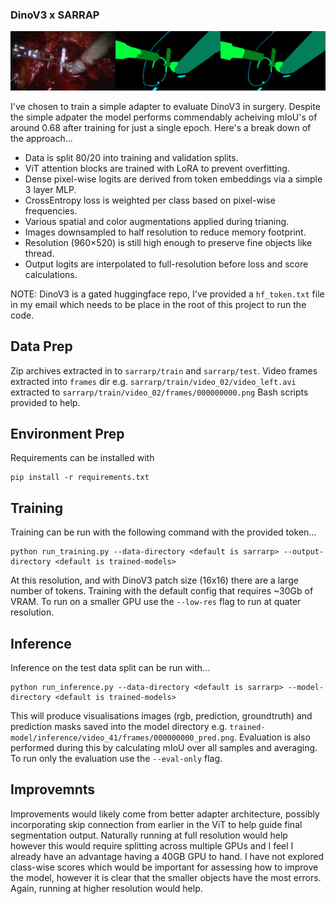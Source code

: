 ### DinoV3 x SARRAP

![Example segmentation](./example.png)

I've chosen to train a simple adapter to evaluate DinoV3 in surgery. Despite the simple adpater the model performs commendably acheiving mIoU's of around 0.68 after training for just a single epoch.
Here's a break down of the approach...
- Data is split 80/20 into training and validation splits.
- ViT attention blocks are trained with LoRA to prevent overfitting.
- Dense pixel-wise logits are derived from token embeddings via a simple 3 layer MLP. 
- CrossEntropy loss is weighted per class based on pixel-wise frequencies.
- Various spatial and color augmentations applied during trianing.
- Images downsampled to half resolution to reduce memory footprint.  
- Resolution (960×520) is still high enough to preserve fine objects like thread.  
- Output logits are interpolated to full-resolution before loss and score calculations.  

NOTE: DinoV3 is a gated huggingface repo, I've provided a `hf_token.txt` file in my email which needs to be place in the root of this project to run the code.

## Data Prep
Zip archives extracted in to `sarrarp/train` and `sarrarp/test`.
Video frames extracted into `frames` dir e.g. `sarrarp/train/video_02/video_left.avi` extracted to `sarrarp/train/video_02/frames/000000000.png`
Bash scripts provided to help.

## Environment Prep
Requirements can be installed with
```
pip install -r requirements.txt
```

## Training
Training can be run with the following command with the provided token...
```
python run_training.py --data-directory <default is sarrarp> --output-directory <default is trained-models>
``` 
At this resolution, and with DinoV3 patch size (16x16) there are a large number of tokens. Training with the default config that requires ~30Gb of VRAM. To run on a smaller GPU use the `--low-res` flag to run at quater resolution.


## Inference
Inference on the test data split can be run with...
```
python run_inference.py --data-directory <default is sarrarp> --model-directory <default is trained-models>
```
This will produce visualisations images (rgb, prediction, groundtruth) and prediction masks saved into the model directory e.g. `trained-model/inference/video_41/frames/000000000_pred.png`. Evaluation is also performed during this by calculating mIoU over all samples and averaging. To run only the evaluation use the `--eval-only` flag.

## Improvemnts
Improvements would likely come from better adapter architecture, possibly incorporating skip connection from earlier in the ViT to help guide final segmentation output. Naturally running at full resolution would help however this would require splitting across multiple GPUs and I feel I already have an advantage having a 40GB GPU to hand. I have not explored class-wise scores which would be important for assessing how to improve the model, however it is clear that the smaller objects have the most errors. Again, running at higher resolution would help.
